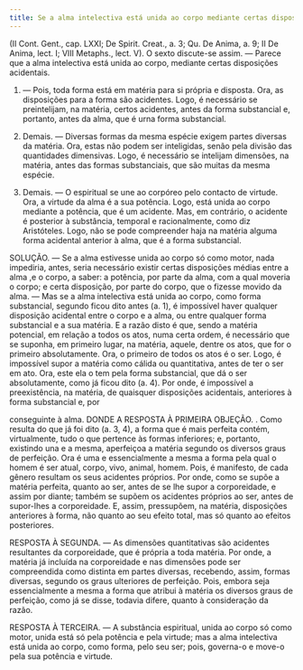 ```yaml
---
title: Se a alma intelectiva está unida ao corpo mediante certas disposições acidentais
---
```


(II Cont. Gent., cap. LXXI; De Spirit. Creat., a. 3; Qu. De Anima, a. 9; II De Anima, lect. I; VIII Metaphs., lect. V).
  O sexto discute-se assim. ― Parece que a alma intelectiva está unida ao corpo, mediante certas disposições acidentais.  

1. ― Pois, toda forma está em matéria para si própria e disposta. Ora, as disposições para a forma são acidentes. Logo, é necessário se preintelijam, na matéria, certos acidentes, antes da forma substancial e, portanto, antes da alma, que é urna forma substancial.  

2. Demais. ― Diversas formas da mesma espécie exigem partes diversas da matéria. Ora, estas não podem ser inteligidas, senão pela divisão das quantidades dimensivas. Logo, é necessário se intelijam dimensões, na matéria, antes das formas substanciais, que são muitas da mesma espécie.  

3. Demais. ― O espiritual se une ao corpóreo pelo contacto de virtude. Ora, a virtude da alma é a sua potência. Logo, está unida ao corpo mediante a potência, que é um acidente.  Mas, em contrário, o acidente é posterior à substância, temporal e racionalmente, como diz Aristóteles. Logo, não se pode compreender haja na matéria alguma forma acidental anterior à alma, que é a forma substancial.  

SOLUÇÃO. ― Se a alma estivesse unida ao corpo só como motor, nada impediria, antes, seria necessário existir certas disposições médias entre a alma ,e o corpo, a saber: a potência, por parte da alma, com a qual moveria o corpo; e certa disposição, por parte do corpo, que o fizesse movido da alma. ― Mas se a alma intelectiva está unida ao corpo, como forma substancial, segundo ficou dito antes (a. 1), é impossível haver qualquer disposição acidental entre o corpo e a alma, ou entre qualquer forma substancial e a sua matéria. E a razão disto é que, sendo a matéria potencial, em relação a todos os atos, numa certa ordem, é necessário que se suponha, em primeiro lugar, na matéria, aquele, dentre os atos, que for o primeiro absolutamente. Ora, o primeiro de todos os atos é o ser. Logo, é impossível supor a matéria como cálida ou quantitativa, antes de ter o ser em ato. Ora, este ela o tem pela forma substancial, que dá o ser absolutamente, como já ficou dito (a. 4). Por onde, é impossível a preexistência, na matéria, de quaisquer disposições acidentais, anteriores à forma substancial e, por 

conseguinte à alma. DONDE A RESPOSTA À PRIMEIRA OBJEÇÃO. . Como resulta do que já foi dito (a. 3, 4), a forma que é mais perfeita contém, virtualmente, tudo o que pertence às formas inferiores; e, portanto, existindo una e a mesma, aperfeiçoa a matéria segundo os diversos graus de perfeição. Ora é uma e essencialmente a mesma a forma pela qual o homem é ser atual, corpo, vivo, animal, homem. Pois, é manifesto, de cada gênero resultam os seus acidentes próprios. Por onde, como se supõe a matéria perfeita, quanto ao ser, antes de se lhe supor a corporeidade, e assim por diante; também se supõem os acidentes próprios ao ser, antes de supor-lhes a corporeidade. E, assim, pressupõem, na matéria, disposições anteriores à forma, não quanto ao seu efeito total, mas só quanto ao efeitos posteriores.  

RESPOSTA À SEGUNDA. ― As dimensões quantitativas são acidentes resultantes da corporeidade, que é própria a toda matéria. Por onde, a matéria já incluída na corporeidade e nas dimensões pode ser compreendida como distinta em partes diversas, recebendo, assim, formas diversas, segundo os graus ulteriores de perfeição. Pois, embora seja essencialmente a mesma a forma que atribui à matéria os diversos graus de perfeição, como já se disse, todavia difere, quanto à consideração da razão.  

RESPOSTA À TERCEIRA. ― A substância espiritual, unida ao corpo só como motor, unida está só pela potência e pela virtude; mas a alma intelectiva está unida ao corpo, como forma, pelo seu ser; pois, governa-o e move-o pela sua potência e virtude.